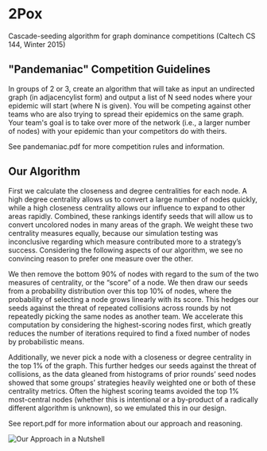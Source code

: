 # 2Pox

Cascade-seeding algorithm for graph dominance competitions (Caltech CS 144, Winter 2015)

## "Pandemaniac" Competition Guidelines

In groups of 2 or 3, create an algorithm that will take as input an undirected graph (in adjacencylist form) and output a list of N seed nodes where your epidemic will start (where N is given).
You will be competing against other teams who are also trying to spread their epidemics on the same graph.
Your team's goal is to take over more of the network (i.e., a larger number of nodes) with your epidemic than your competitors do with theirs.

See pandemaniac.pdf for more competition rules and information.

## Our Algorithm

First we calculate the closeness and degree centralities for each node.
A high degree centrality allows us to convert a large number of nodes quickly,
while a high closeness centrality allows our influence to expand to other areas rapidly.
Combined, these rankings identify seeds that will allow us to convert uncolored nodes in many areas of the graph.
We weight these two centrality measures equally,
because our simulation testing was inconclusive regarding which measure contributed more to a strategy’s success.
Considering the following aspects of our algorithm,
we see no convincing reason to prefer one measure over the other.

We then remove the bottom 90% of nodes with regard to the sum of the two measures of centrality,
or the “score” of a node. We then draw our seeds from a probability distribution over this top 10% of nodes,
where the probability of selecting a node grows linearly with its score.
This hedges our seeds against the threat of repeated collisions across rounds
by not repeatedly picking the same nodes as another team.
We accelerate this computation by considering the highest-scoring nodes first,
which greatly reduces the number of iterations required to find a fixed number of nodes by probabilistic means.

Additionally, we never pick a node with a closeness or degree centrality in the top 1% of the graph.
This further hedges our seeds against the threat of collisions,
as the data gleaned from histograms of prior rounds’ seed nodes showed that
some groups’ strategies heavily weighted one or both of these centrality metrics.
Often the highest scoring teams avoided the top 1% most-central nodes
(whether this is intentional or a by-product of a radically different algorithm is unknown),
so we emulated this in our design.

See report.pdf for more information about our approach and reasoning.

![Our Approach in a Nutshell](http://i.imgur.com/DJhUzRy.jpg)
